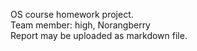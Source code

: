 OS course homework project.  
Team member: high, Norangberry  
Report may be uploaded as markdown file.
